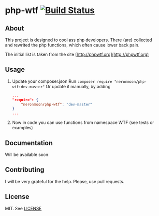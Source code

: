 # php-wtf [![Build Status](https://travis-ci.org/neronmoon/php-wtf.svg?branch=master)](https://travis-ci.org/neronmoon/php-wtf)
## About
This project is designed to cool ass php developers. There (are) collected and rewrited the php functions, which often cause lower back pain.

The initial list is taken from the site [http://phpwtf.org](http://phpwtf.org)
## Usage
1. Update your composer.json
    Run ```composer require "neronmoon/php-wtf:dev-master"```
    Or update it manually, by adding

    ```json
    ...
    "require": {
        "neronmoon/php-wtf": "dev-master"
    }
    ...
    ```
    
1. Now in code you can use functions from namespace WTF (see tests or examples)

## Documentation
Will be available soon

## Contributing
I will be very grateful for the help. Please, use pull requests.

## License
MIT. See [LICENSE](http://github.com/neronmoon/php-wtf/blob/master/LICENSE)
